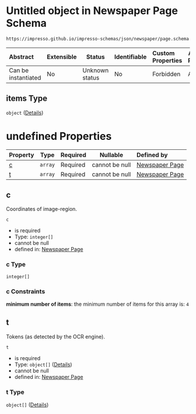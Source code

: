 # Untitled object in Newspaper Page Schema

```txt
https://impresso.github.io/impresso-schemas/json/newspaper/page.schema.json#/properties/r/items/properties/p/items/properties/l/items
```




| Abstract            | Extensible | Status         | Identifiable | Custom Properties | Additional Properties | Access Restrictions | Defined In                                                           |
| :------------------ | ---------- | -------------- | ------------ | :---------------- | --------------------- | ------------------- | -------------------------------------------------------------------- |
| Can be instantiated | No         | Unknown status | No           | Forbidden         | Allowed               | none                | [page.schema.json\*](../out/page.schema.json "open original schema") |

## items Type

`object` ([Details](page-properties-r-items-properties-p-items-properties-l-items.md))

# undefined Properties

| Property | Type    | Required | Nullable       | Defined by                                                                                                                                                                                                                                                |
| :------- | ------- | -------- | -------------- | :-------------------------------------------------------------------------------------------------------------------------------------------------------------------------------------------------------------------------------------------------------- |
| [c](#c)  | `array` | Required | cannot be null | [Newspaper Page](page-properties-r-items-properties-p-items-properties-l-items-properties-c.md "https&#x3A;//impresso.github.io/impresso-schemas/json/newspaper/page.schema.json#/properties/r/items/properties/p/items/properties/l/items/properties/c") |
| [t](#t)  | `array` | Required | cannot be null | [Newspaper Page](page-properties-r-items-properties-p-items-properties-l-items-properties-t.md "https&#x3A;//impresso.github.io/impresso-schemas/json/newspaper/page.schema.json#/properties/r/items/properties/p/items/properties/l/items/properties/t") |

## c

Coordinates of image-region.


`c`

-   is required
-   Type: `integer[]`
-   cannot be null
-   defined in: [Newspaper Page](page-properties-r-items-properties-p-items-properties-l-items-properties-c.md "https&#x3A;//impresso.github.io/impresso-schemas/json/newspaper/page.schema.json#/properties/r/items/properties/p/items/properties/l/items/properties/c")

### c Type

`integer[]`

### c Constraints

**minimum number of items**: the minimum number of items for this array is: `4`

## t

Tokens (as detected by the OCR engine).


`t`

-   is required
-   Type: `object[]` ([Details](page-properties-r-items-properties-p-items-properties-l-items-properties-t-items.md))
-   cannot be null
-   defined in: [Newspaper Page](page-properties-r-items-properties-p-items-properties-l-items-properties-t.md "https&#x3A;//impresso.github.io/impresso-schemas/json/newspaper/page.schema.json#/properties/r/items/properties/p/items/properties/l/items/properties/t")

### t Type

`object[]` ([Details](page-properties-r-items-properties-p-items-properties-l-items-properties-t-items.md))
